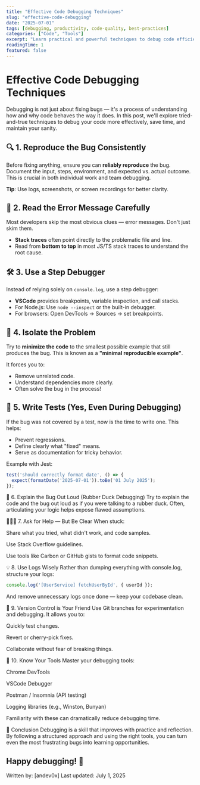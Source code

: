 ```yaml
---
title: "Effective Code Debugging Techniques"
slug: "effective-code-debugging"
date: "2025-07-01"
tags: [debugging, productivity, code-quality, best-practices]
categories: ["Code", "Tools"]
excerpt: "Learn practical and powerful techniques to debug code efficiently and systematically."
readingTime: 1
featured: false
---
```


# Effective Code Debugging Techniques

Debugging is not just about fixing bugs — it's a process of understanding how and why code behaves the way it does. In this post, we'll explore tried-and-true techniques to debug your code more effectively, save time, and maintain your sanity.



## 🔍 1. Reproduce the Bug Consistently

Before fixing anything, ensure you can **reliably reproduce** the bug. Document the input, steps, environment, and expected vs. actual outcome. This is crucial in both individual work and team debugging.

**Tip**: Use logs, screenshots, or screen recordings for better clarity.



## 🧭 2. Read the Error Message Carefully

Most developers skip the most obvious clues — error messages. Don't just skim them.

- **Stack traces** often point directly to the problematic file and line.
- Read from **bottom to top** in most JS/TS stack traces to understand the root cause.



## 🛠️ 3. Use a Step Debugger

Instead of relying solely on `console.log`, use a step debugger:

- **VSCode** provides breakpoints, variable inspection, and call stacks.
- For Node.js: Use `node --inspect` or the built-in debugger.
- For browsers: Open DevTools → Sources → set breakpoints.



## 🧾 4. Isolate the Problem

Try to **minimize the code** to the smallest possible example that still produces the bug. This is known as a **"minimal reproducible example"**.

It forces you to:

- Remove unrelated code.
- Understand dependencies more clearly.
- Often solve the bug in the process!



## 🧪 5. Write Tests (Yes, Even During Debugging)

If the bug was not covered by a test, now is the time to write one. This helps:

- Prevent regressions.
- Define clearly what "fixed" means.
- Serve as documentation for tricky behavior.

Example with Jest:

```ts
test('should correctly format date', () => {
  expect(formatDate('2025-07-01')).toBe('01 July 2025');
});
```

🧠 6. Explain the Bug Out Loud (Rubber Duck Debugging)
Try to explain the code and the bug out loud as if you were talking to a rubber duck. Often, articulating your logic helps expose flawed assumptions.

🧑‍🤝‍🧑 7. Ask for Help — But Be Clear
When stuck:

Share what you tried, what didn't work, and code samples.

Use Stack Overflow guidelines.

Use tools like Carbon or GitHub gists to format code snippets.

💡 8. Use Logs Wisely
Rather than dumping everything with console.log, structure your logs:

```ts
console.log('[UserService] fetchUserById', { userId });
```

And remove unnecessary logs once done — keep your codebase clean.

🔁 9. Version Control is Your Friend
Use Git branches for experimentation and debugging. It allows you to:

Quickly test changes.

Revert or cherry-pick fixes.

Collaborate without fear of breaking things.

🧰 10. Know Your Tools
Master your debugging tools:

Chrome DevTools

VSCode Debugger

Postman / Insomnia (API testing)

Logging libraries (e.g., Winston, Bunyan)

Familiarity with these can dramatically reduce debugging time.

🚀 Conclusion
Debugging is a skill that improves with practice and reflection. By following a structured approach and using the right tools, you can turn even the most frustrating bugs into learning opportunities.

## Happy debugging! 🐞

Written by: [andev0x]
Last updated: July 1, 2025